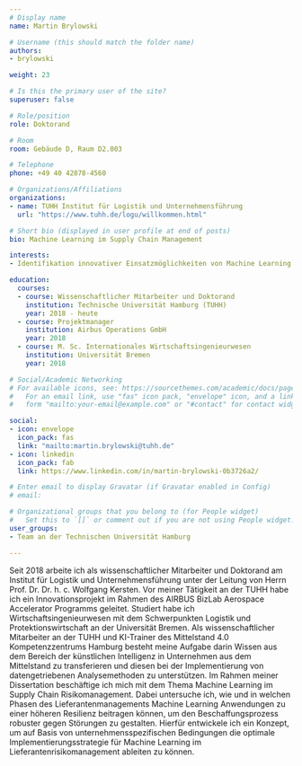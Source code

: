 ```yaml
---
# Display name
name: Martin Brylowski

# Username (this should match the folder name)
authors:
- brylowski

weight: 23

# Is this the primary user of the site?
superuser: false

# Role/position
role: Doktorand

# Room
room: Gebäude D, Raum D2.003

# Telephone
phone: +49 40 42878-4560

# Organizations/Affiliations
organizations:
- name: TUHH Institut für Logistik und Unternehmensführung
  url: "https://www.tuhh.de/logu/willkommen.html"

# Short bio (displayed in user profile at end of posts)
bio: Machine Learning im Supply Chain Management

interests:
- Identifikation innovativer Einsatzmöglichkeiten von Machine Learning im Supply Chain Management

education:
  courses:
  - course: Wissenschaftlicher Mitarbeiter und Doktorand 
    institution: Technische Universität Hamburg (TUHH)
    year: 2018 - heute
  - course: Projektmanager
    institution: Airbus Operations GmbH
    year: 2018
  - course: M. Sc. Internationales Wirtschaftsingenieurwesen
    institution: Universität Bremen
    year: 2018

# Social/Academic Networking
# For available icons, see: https://sourcethemes.com/academic/docs/page-builder/#icons
#   For an email link, use "fas" icon pack, "envelope" icon, and a link in the
#   form "mailto:your-email@example.com" or "#contact" for contact widget.

social:
- icon: envelope
  icon_pack: fas
  link: "mailto:martin.brylowski@tuhh.de"
- icon: linkedin
  icon_pack: fab
  link: https://www.linkedin.com/in/martin-brylowski-0b3726a2/

# Enter email to display Gravatar (if Gravatar enabled in Config)
# email: 

# Organizational groups that you belong to (for People widget)
#   Set this to `[]` or comment out if you are not using People widget.
user_groups:
- Team an der Technischen Universität Hamburg

---
```

Seit 2018 arbeite ich als wissenschaftlicher Mitarbeiter und Doktorand am Institut für Logistik und Unternehmensführung unter der Leitung von Herrn Prof. Dr. Dr. h. c. Wolfgang Kersten. Vor meiner Tätigkeit an der TUHH habe ich ein Innovationsprojekt im Rahmen des AIRBUS BizLab Aerospace Accelerator Programms geleitet. Studiert habe ich Wirtschaftsingenieurwesen mit dem Schwerpunkten Logistik und Protektionswirtschaft an der Universität Bremen. Als wissenschaftlicher Mitarbeiter an der TUHH und KI-Trainer des Mittelstand 4.0 Kompetenzzentrums Hamburg besteht meine Aufgabe darin Wissen aus dem Bereich der künstlichen Intelligenz in Unternehmen aus dem Mittelstand zu transferieren und diesen bei der Implementierung von datengetriebenen Analysemethoden zu unterstützen. Im Rahmen meiner Dissertation beschäftige ich mich mit dem Thema Machine Learning im Supply Chain Risikomanagement. Dabei untersuche ich, wie und in welchen Phasen des Lieferantenmanagements Machine Learning Anwendungen zu einer höheren Resilienz beitragen können, um den Beschaffungsprozess robuster gegen Störungen zu gestalten. Hierfür entwickele ich ein Konzept, um auf Basis von unternehmensspezifischen Bedingungen die optimale Implementierungsstrategie für Machine Learning im Lieferantenrisikomanagement ableiten zu können.
